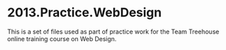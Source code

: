 2013.Practice.WebDesign
=======================
This is a set of files used as part of practice work for the Team Treehouse online training course on Web Design. 
